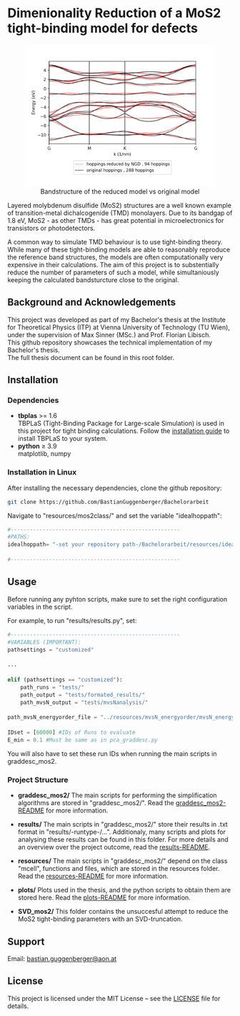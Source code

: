 # Dimenionality Reduction of a MoS2 tight-binding model for defects
<figure align="center">
  <img src="results/importantresults/graddesc_bands_run1007.png" alt="Header" width="500" />
  <figcaption style="text-align:center;">Bandstructure of the reduced model vs original model</figcaption>
</figure>  

Layered molybdenum disulfide (MoS2) structures are a well known example of transition-metal dichalcogenide (TMD) monolayers. Due to its bandgap of 1.8 eV, MoS2 - as other TMDs - has great potential in microelectronics for transistors or photodetectors.   


A common way to simulate TMD behaviour is to use tight-binding theory. While many of these tight-binding models are able to reasonably reproduce the reference band structures, the models are often computationally very expensive in their calculations. The aim of this project is to substentially reduce the number of parameters of such a model, while simultaniously keeping the calculated bandsturcture close to the original.  

## Background and Acknowledgements
This project was developed as part of my Bachelor's thesis at the Institute for Theoretical Physics (ITP) at Vienna University of Technology (TU Wien), under the supervision of Max Sinner (MSc.) and Prof. Florian Libisch.  
This github repository showcases the technical implementation of my Bachelor's thesis.  
The full thesis document can be found in this root folder.

## Installation
### Dependencies

- **tbplas** >= 1.6  
TBPLaS (Tight-Binding Package for Large-scale Simulation) is used in this project for tight binding calculations. Follow the [installation guide](https://www.tbplas.net/install.html) to install TBPLaS to your system.
- **python** ≥ 3.9  
matplotlib, numpy

### Installation in Linux
After installing the necessary dependencies, clone the github repository: 

```bash
git clone https://github.com/BastianGuggenberger/Bachelorarbeit
```
Navigate to "resources/mos2class/" and set the variable "idealhoppath":  

```python
#-----------------------------------------------------
#PATHS:
idealhoppath= "-set your repository path-/Bachelorarbeit/resources/idealhoplist/idealhoplist.txt"

#-----------------------------------------------------
```

## Usage
Before running any pyhton scripts, make sure to set the right configuration variables in the script.  

For example, to run "results/results.py", set:  
```python
#-----------------------------------------------------
#VARIABLES (IMPORTANT):
pathsettings = "customized"

...

elif (pathsettings == "customized"):
    path_runs = "tests/"
    path_output = "tests/formated_results/"
    path_mvsN_output = "tests/mvsNanalysis/"

path_mvsN_energyorder_file = "../resources/mvsN_energyorder/mvsN_energyorder.txt"

IDset = [60000] #IDs of Runs to evaluate
E_min = 0.1 #Must be same as in pca_graddesc.py

```  

You will also have to set these run IDs when running the main scripts in graddesc_mos2.  


### Project Structure

- **graddesc_mos2/**
The main scripts for performing the simplification algorithms are stored in "graddesc_mos2/". Read the [graddesc_mos2-README](graddesc_mos2/README.md) for more information.  

- **results/**
The main scripts in "graddesc_mos2/" store their results in .txt format in "results/-runtype-/...". Additionaly, many scripts and plots for analysing these results can be found in this folder. For more details and an overview over the project outcome, read the [results-README](results/README.md).  

- **resources/**
The main scripts in "graddesc_mos2/" depend on the class "mcell", functions and files, which are stored in the resources folder. Read the [resources-README](resources/README.md) for more information.  

- **plots/**
Plots used in the thesis, and the python scripts to obtain them are stored here. Read the [plots-README](plots/README.md) for more information.  

- **SVD_mos2/**
This folder contains the unsuccesful attempt to reduce the MoS2 tight-binding parameters with an SVD-truncation.

## Support
Email: bastian.guggenberger@aon.at

## License
This project is licensed under the MIT License – see the [LICENSE](../LICENSE.txt) file for details.